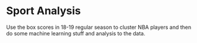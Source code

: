 # Sport Analysis
Use the box scores in 18-19 regular season to cluster NBA players and then do some machine learning stuff  and analysis to the data.

